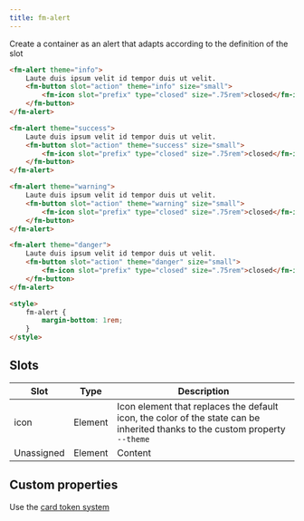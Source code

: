```yaml
---
title: fm-alert
---
```


Create a container as an alert that adapts according to the definition of the slot

```html preview
<fm-alert theme="info">
    Laute duis ipsum velit id tempor duis ut velit.
    <fm-button slot="action" theme="info" size="small">
        <fm-icon slot="prefix" type="closed" size=".75rem">closed</fm-icon>
    </fm-button>
</fm-alert>

<fm-alert theme="success">
    Laute duis ipsum velit id tempor duis ut velit.
    <fm-button slot="action" theme="success" size="small">
        <fm-icon slot="prefix" type="closed" size=".75rem">closed</fm-icon>
    </fm-button>
</fm-alert>

<fm-alert theme="warning">
    Laute duis ipsum velit id tempor duis ut velit.
    <fm-button slot="action" theme="warning" size="small">
        <fm-icon slot="prefix" type="closed" size=".75rem">closed</fm-icon>
    </fm-button>
</fm-alert>

<fm-alert theme="danger">
    Laute duis ipsum velit id tempor duis ut velit.
    <fm-button slot="action" theme="danger" size="small">
        <fm-icon slot="prefix" type="closed" size=".75rem">closed</fm-icon>
    </fm-button>
</fm-alert>

<style>
    fm-alert {
        margin-bottom: 1rem;
    }
</style>
```

## Slots

| Slot       | Type    | Description                                                                                                                  |
| ---------- | ------- | ---------------------------------------------------------------------------------------------------------------------------- |
| icon       | Element | Icon element that replaces the default icon, the color of the state can be inherited thanks to the custom property `--theme` |
| Unassigned | Element | Content                                                                                                                      |

## Custom properties

Use the [card token system](/tokens/card)
